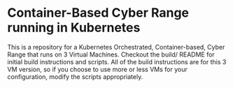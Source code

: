 # Container-Based Cyber Range running in Kubernetes
This is a repository for a Kubernetes Orchestrated, Container-based, Cyber Range that runs on 3 Virtual Machines. Checkout the build/ README for initial build instructions and scripts. All of the build instructions are for this 3 VM version, so if you choose to use more  or less VMs for your configuration, modify the scripts appropriately.


